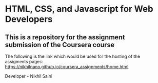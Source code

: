 # HTML, CSS, and Javascript for Web Developers

## This is a repository for the assignment submission of the Coursera course

The following is the link which would be used for the hosting of the assigments pages:
  https://nikhilnano.github.io/coursera_assignments/home.html
    
Developer - Nikhil Saini
